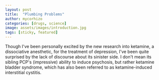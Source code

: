 ```yaml
---
layout: post
title:  "Plumbing Problems"
author: mycorhizo
categories: [drugs, science]
image: assets/images/introduction.jpg
tags: [sticky, featured]
---
```


Though I've been personally excited by the new research into ketamine, a dissociative anesthetic, for the treatment of depression, I've been quite surprised by the lack of discourse about its sinister side. I don't mean its sibling PCP's (impressive) ability to induce psychosis, but rather ketamine bladder syndrome, which has also been referred to as ketamine-induced interstitial cystitis.
